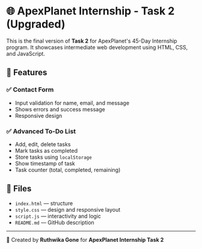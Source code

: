 # 🌐 ApexPlanet Internship - Task 2 (Upgraded)

This is the final version of **Task 2** for ApexPlanet's 45-Day Internship program. It showcases intermediate web development using HTML, CSS, and JavaScript.

## 🚀 Features

### ✅ Contact Form
- Input validation for name, email, and message
- Shows errors and success message
- Responsive design

### ✅ Advanced To-Do List
- Add, edit, delete tasks
- Mark tasks as completed
- Store tasks using `localStorage`
- Show timestamp of task
- Task counter (total, completed, remaining)

## 📂 Files

- `index.html` — structure
- `style.css` — design and responsive layout
- `script.js` — interactivity and logic
- `README.md` — GitHub description

---

🔧 Created by **Ruthwika Gone** for **ApexPlanet Internship Task 2**  

